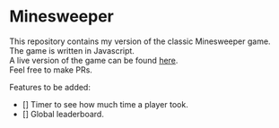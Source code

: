 # Minesweeper
This repository contains my version of the classic Minesweeper game. <br/>
The game is written in Javascript. <br/>
A live version of the game can be found [here](https://the-hdr-minesweeper.netlify.app/). <br/>
Feel free to make PRs. <br/>

Features to be added:
- [] Timer to see how much time a player took.
- [] Global leaderboard.
